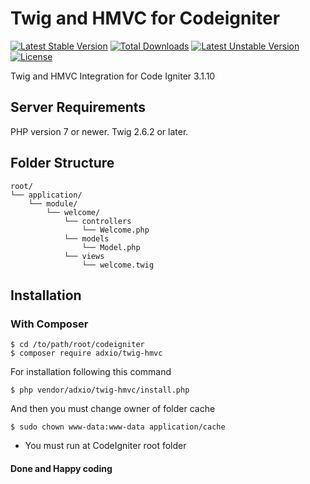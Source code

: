 # Twig and HMVC for Codeigniter
[![Latest Stable Version](https://poser.pugx.org/adxio/twig-hmvc/v/stable)](https://packagist.org/packages/adxio/twig-hmvc)
[![Total Downloads](https://poser.pugx.org/adxio/twig-hmvc/downloads)](https://packagist.org/packages/adxio/twig-hmvc)
[![Latest Unstable Version](https://poser.pugx.org/adxio/twig-hmvc/v/unstable)](https://packagist.org/packages/adxio/twig-hmvc)
[![License](https://poser.pugx.org/adxio/twig-hmvc/license)](https://packagist.org/packages/adxio/twig-hmvc)

Twig and HMVC Integration for Code Igniter 3.1.10

## Server Requirements
PHP version 7 or newer.
Twig 2.6.2 or later.

## Folder Structure
```
root/
└── application/
    └── module/
        └── welcome/
            └── controllers
                └── Welcome.php
            └── models
                └── Model.php
            └── views
                └── welcome.twig
```

## Installation

### With Composer

~~~
$ cd /to/path/root/codeigniter
$ composer require adxio/twig-hmvc
~~~

For installation following this command

~~~
$ php vendor/adxio/twig-hmvc/install.php
~~~

And then you must change owner of folder cache

~~~
$ sudo chown www-data:www-data application/cache
~~~

* You must run at CodeIgniter root folder

#### Done and Happy coding
